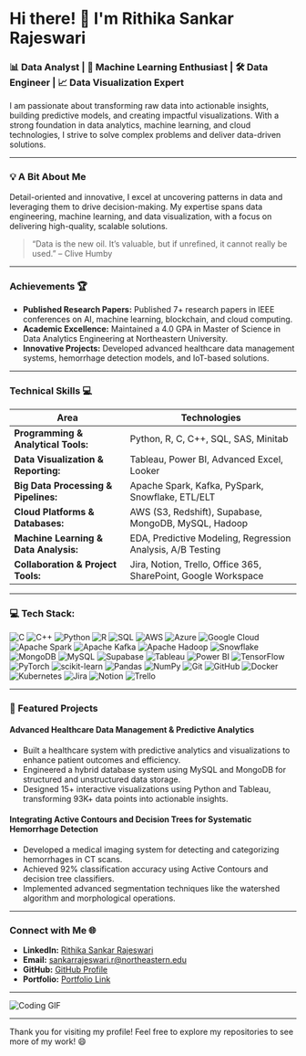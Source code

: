 # Hi there! 👋 I'm Rithika Sankar Rajeswari

### 📊 Data Analyst | 🧠 Machine Learning Enthusiast | 🛠️ Data Engineer | 📈 Data Visualization Expert  
I am passionate about transforming raw data into actionable insights, building predictive models, and creating impactful visualizations. With a strong foundation in data analytics, machine learning, and cloud technologies, I strive to solve complex problems and deliver data-driven solutions.

---

### 💡 A Bit About Me
Detail-oriented and innovative, I excel at uncovering patterns in data and leveraging them to drive decision-making. My expertise spans data engineering, machine learning, and data visualization, with a focus on delivering high-quality, scalable solutions.

> “Data is the new oil. It’s valuable, but if unrefined, it cannot really be used.” – Clive Humby

---

### Achievements 🏆

- **Published Research Papers:** Published 7+ research papers in IEEE conferences on AI, machine learning, blockchain, and cloud computing.
- **Academic Excellence:** Maintained a 4.0 GPA in Master of Science in Data Analytics Engineering at Northeastern University.
- **Innovative Projects:** Developed advanced healthcare data management systems, hemorrhage detection models, and IoT-based solutions.

---

### Technical Skills 💻

| Area                                      | Technologies                                     |
|-------------------------------------------|--------------------------------------------------|
| **Programming & Analytical Tools:**       | Python, R, C, C++, SQL, SAS, Minitab            |
| **Data Visualization & Reporting:**       | Tableau, Power BI, Advanced Excel, Looker       |
| **Big Data Processing & Pipelines:**      | Apache Spark, Kafka, PySpark, Snowflake, ETL/ELT|
| **Cloud Platforms & Databases:**          | AWS (S3, Redshift), Supabase, MongoDB, MySQL, Hadoop |
| **Machine Learning & Data Analysis:**     | EDA, Predictive Modeling, Regression Analysis, A/B Testing |
| **Collaboration & Project Tools:**        | Jira, Notion, Trello, Office 365, SharePoint, Google Workspace |

---

### 💻 Tech Stack:
![C](https://img.shields.io/badge/c-%2300599C.svg?style=for-the-badge&logo=c&logoColor=white) 
![C++](https://img.shields.io/badge/c++-%2300599C.svg?style=for-the-badge&logo=c%2B%2B&logoColor=white) 
![Python](https://img.shields.io/badge/python-3670A0?style=for-the-badge&logo=python&logoColor=ffdd54) 
![R](https://img.shields.io/badge/r-%23276DC3.svg?style=for-the-badge&logo=r&logoColor=white) 
![SQL](https://img.shields.io/badge/sql-%2300f.svg?style=for-the-badge&logo=mysql&logoColor=white) 
![AWS](https://img.shields.io/badge/AWS-%23FF9900.svg?style=for-the-badge&logo=amazon-aws&logoColor=white) 
![Azure](https://img.shields.io/badge/azure-%230072C6.svg?style=for-the-badge&logo=microsoftazure&logoColor=white) 
![Google Cloud](https://img.shields.io/badge/GoogleCloud-%234285F4.svg?style=for-the-badge&logo=google-cloud&logoColor=white) 
![Apache Spark](https://img.shields.io/badge/Apache%20Spark-FDEE21?style=for-the-badge&logo=apachespark&logoColor=black) 
![Apache Kafka](https://img.shields.io/badge/Apache%20Kafka-000?style=for-the-badge&logo=apachekafka) 
![Apache Hadoop](https://img.shields.io/badge/Apache%20Hadoop-66CCFF?style=for-the-badge&logo=apachehadoop&logoColor=black) 
![Snowflake](https://img.shields.io/badge/snowflake-%2329B5E8.svg?style=for-the-badge&logo=snowflake&logoColor=white) 
![MongoDB](https://img.shields.io/badge/MongoDB-%234ea94b.svg?style=for-the-badge&logo=mongodb&logoColor=white) 
![MySQL](https://img.shields.io/badge/mysql-4479A1.svg?style=for-the-badge&logo=mysql&logoColor=white) 
![Supabase](https://img.shields.io/badge/Supabase-3ECF8E?style=for-the-badge&logo=supabase&logoColor=white) 
![Tableau](https://img.shields.io/badge/Tableau-E97627?style=for-the-badge&logo=tableau&logoColor=white) 
![Power BI](https://img.shields.io/badge/Power%20BI-F2C811?style=for-the-badge&logo=powerbi&logoColor=black) 
![TensorFlow](https://img.shields.io/badge/TensorFlow-%23FF6F00.svg?style=for-the-badge&logo=TensorFlow&logoColor=white) 
![PyTorch](https://img.shields.io/badge/PyTorch-%23EE4C2C.svg?style=for-the-badge&logo=PyTorch&logoColor=white) 
![scikit-learn](https://img.shields.io/badge/scikit--learn-%23F7931E.svg?style=for-the-badge&logo=scikit-learn&logoColor=white) 
![Pandas](https://img.shields.io/badge/pandas-%23150458.svg?style=for-the-badge&logo=pandas&logoColor=white) 
![NumPy](https://img.shields.io/badge/numpy-%23013243.svg?style=for-the-badge&logo=numpy&logoColor=white) 
![Git](https://img.shields.io/badge/git-%23F05033.svg?style=for-the-badge&logo=git&logoColor=white) 
![GitHub](https://img.shields.io/badge/github-%23121011.svg?style=for-the-badge&logo=github&logoColor=white) 
![Docker](https://img.shields.io/badge/docker-%230db7ed.svg?style=for-the-badge&logo=docker&logoColor=white) 
![Kubernetes](https://img.shields.io/badge/kubernetes-%23326ce5.svg?style=for-the-badge&logo=kubernetes&logoColor=white) 
![Jira](https://img.shields.io/badge/Jira-0052CC?style=for-the-badge&logo=Jira&logoColor=white) 
![Notion](https://img.shields.io/badge/Notion-%23000000.svg?style=for-the-badge&logo=notion&logoColor=white) 
![Trello](https://img.shields.io/badge/Trello-%23026AA7.svg?style=for-the-badge&logo=Trello&logoColor=white)

---

### 🚀 Featured Projects

#### Advanced Healthcare Data Management & Predictive Analytics
- Built a healthcare system with predictive analytics and visualizations to enhance patient outcomes and efficiency.
- Engineered a hybrid database system using MySQL and MongoDB for structured and unstructured data storage.
- Designed 15+ interactive visualizations using Python and Tableau, transforming 93K+ data points into actionable insights.

#### Integrating Active Contours and Decision Trees for Systematic Hemorrhage Detection
- Developed a medical imaging system for detecting and categorizing hemorrhages in CT scans.
- Achieved 92% classification accuracy using Active Contours and decision tree classifiers.
- Implemented advanced segmentation techniques like the watershed algorithm and morphological operations.

---

### Connect with Me 🌐

- **LinkedIn:** [Rithika Sankar Rajeswari](https://www.linkedin.com/in/rithika-s-r)
- **Email:** [sankarrajeswari.r@northeastern.edu](mailto:sankarrajeswari.r@northeastern.edu)
- **GitHub:** [GitHub Profile](https://github.com/rithika-sr)
- **Portfolio:** [Portfolio Link](https://sites.google.com/view/rithikasankarrajeswari/home)

---

![Coding GIF](https://media.giphy.com/media/v1.Y2lkPTc5MGI3NjExMGFteGZndGFsbnNoM2I4NmE2eXJoYWZubHI1b3o3Z2k3Nmhndjk4MCZlcD12MV9naWZzX3NlYXJjaCZjdD1n/JWuBH9rCO2uZuHBFpm/giphy.gif)

---

Thank you for visiting my profile! Feel free to explore my repositories to see more of my work! 😄
